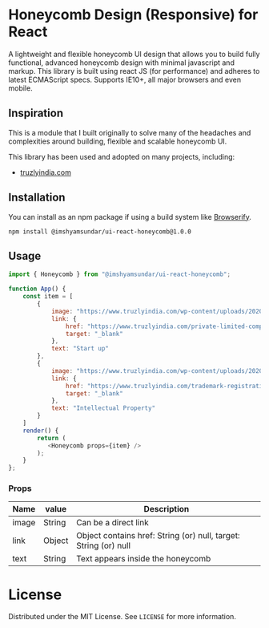# Honeycomb Design (Responsive) for React

A lightweight and flexible honeycomb UI design that allows you to build fully functional, advanced honeycomb design with minimal javascript and markup.
This library is built using react JS (for performance) and adheres to latest ECMAScript specs.
Supports IE10+, all major browsers and even mobile.

## Inspiration

This is a module that I built originally to solve many of the headaches and complexities around building, flexible
and scalable honeycomb UI.

This library has been used and adopted on many projects, including:

* [truzlyindia.com](http://www.truzlyindia.com)


## Installation

You can install as an npm package if using a build system like [Browserify](http://browserify.org/). 

```
npm install @imshyamsundar/ui-react-honeycomb@1.0.0
```

## Usage
```javascript
import { Honeycomb } from "@imshyamsundar/ui-react-honeycomb";

function App() {
    const item = [
        {
            image: "https://www.truzlyindia.com/wp-content/uploads/2020/11/ti-startup.jpg",
            link: {
                href: "https://www.truzlyindia.com/private-limited-company/",
                target: "_blank"
            },
            text: "Start up"
        },
        {
            image: "https://www.truzlyindia.com/wp-content/uploads/2020/11/ti-ip.jpg", 
            link: {
                href: "https://www.truzlyindia.com/trademark-registration/",
                target: "_blank"
            },
            text: "Intellectual Property"
        }
    ]
    render() {
        return (
           <Honeycomb props={item} />
        );
    }
};
```
### Props
| Name        | value       | Description                                                      |
| ----------- | ----------- | ---------------------------------------------------------------- |
| image       | String      | Can be a direct link                                             |
| link        | Object      | Object contains href: String (or) null, target: String (or) null |
| text        | String      | Text appears inside the honeycomb                                |

# License

Distributed under the MIT License. See `LICENSE` for more information.

